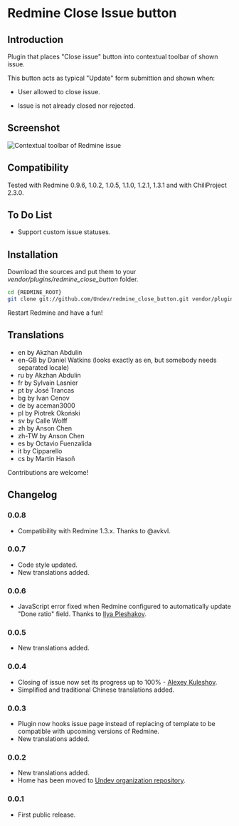 # Redmine Close Issue button

## Introduction

Plugin that places "Close issue" button into contextual toolbar of shown issue.

This button acts as typical "Update" form submittion and shown when:

 * User allowed to close issue.

 * Issue is not already closed nor rejected.

## Screenshot

![Contextual toolbar of Redmine issue](https://github.com/Undev/redmine_close_button/raw/master/screenshot.png "Contextual toolbar of Redmine issue")

## Compatibility

Tested with Redmine 0.9.6, 1.0.2, 1.0.5, 1.1.0, 1.2.1, 1.3.1 and with ChiliProject 2.3.0.

## To Do List

 * Support custom issue statuses.

## Installation

Download the sources and put them to your _vendor/plugins/redmine_close_button_ folder.

```bash
cd {REDMINE_ROOT}
git clone git://github.com/Undev/redmine_close_button.git vendor/plugins/redmine_close_button
```

Restart Redmine and have a fun!

## Translations

- en    by Akzhan Abdulin
- en-GB by Daniel Watkins (looks exactly as en, but somebody needs separated locale)
- ru    by Akzhan Abdulin
- fr    by Sylvain Lasnier
- pt    by José Trancas
- bg    by Ivan Cenov
- de    by aceman3000
- pl    by Piotrek Okoński
- sv    by Calle Wolff
- zh    by Anson Chen
- zh-TW by Anson Chen
- es    by Octavio Fuenzalida
- it    by Cipparello
- cs    by Martin Hasoň

Contributions are welcome!

## Changelog

### 0.0.8

- Compatibility with Redmine 1.3.x. Thanks to @avkvl.

### 0.0.7

- Code style updated.
- New translations added.

### 0.0.6

- JavaScript error fixed when Redmine configured to automatically update "Done ratio" field. Thanks to [Ilya Pleshakov](https://github.com/da-eto-ya).

### 0.0.5

- New translations added.

### 0.0.4

- Closing of issue now set its progress up to 100% - [Alexey Kuleshov](https://github.com/kulesa).
- Simplified and traditional Chinese translations added.

### 0.0.3

- Plugin now hooks issue page instead of replacing of template to be compatible with upcoming versions of Redmine.
- New translations added.

### 0.0.2

- New translations added.
- Home has been moved to [Undev organization repository](https://github.com/Undev/redmine_close_button).

### 0.0.1

- First public release.

